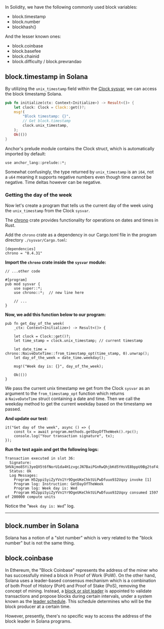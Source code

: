 In Solidity, we have the following commonly used block variables:

-   block.timestamp
-   block.number
-   blockhash()

And the lesser known ones:

-   block.coinbase
-   block.basefee
-   block.chainid
-   block.difficulty / block.prevrandao

block.timestamp in Solana
-------------------------

By utilizing the `unix_timestamp` field within the [Clock sysvar](https://docs.solanalabs.com/runtime/sysvars), we can access the block timestamp Solana.

```rust
pub fn initialize(ctx: Context<Initialize>) -> Result<()> {
    let clock: Clock = Clock::get()?;
    msg!(
        "Block timestamp: {}",
        // Get block.timestamp
        clock.unix_timestamp,
    );
    Ok(())
}

```

Anchor's prelude module contains the Clock struct, which is automatically imported by default:

```
use anchor_lang::prelude::*;
```

Somewhat confusingly, the type returned by `unix_timestamp` is an `i64`, not a `u64` meaning it supports negative numbers even though time cannot be negative. Time deltas however can be negative.



### Getting the day of the week

Now let's create a program that tells us the current day of the week using the `unix_timestamp` from the Clock `sysvar`.

The [chrono](https://docs.rs/chrono/latest/chrono/) crate provides functionality for operations on dates and times in Rust.

Add the `chrono` crate as a dependency in our Cargo.toml file in the program directory `./sysvar/Cargo.toml`:

```
[dependencies]
chrono = "0.4.31"
```

**Import the `chrono` crate inside the `sysvar` module:**

```
// ...other code

#[program]
pub mod sysvar {
    use super::*;
    use chrono::*;  // new line here

    // ...
}

```

**Now, we add this function below to our program:**

```
pub fn get_day_of_the_week(
    _ctx: Context<Initialize>) -> Result<()> {

    let clock = Clock::get()?;
    let time_stamp = clock.unix_timestamp; // current timestamp

    let date_time = chrono::NaiveDateTime::from_timestamp_opt(time_stamp, 0).unwrap();
    let day_of_the_week = date_time.weekday();

    msg!("Week day is: {}", day_of_the_week);

    Ok(())
}

```

We pass the current unix timestamp we get from the Clock `sysvar` as an argument to the `from_timestamp_opt` function which returns a `NaiveDateTime` struct containing a date and time. Then we call the weekday method to get the current weekday based on the timestamp we passed.

**And update our test:**

```
it("Get day of the week", async () => {
    const tx = await program.methods.getDayOfTheWeek().rpc();
    console.log("Your transaction signature", tx);
});

```

**Run the test again and get the following logs:**

```
Transaction executed in slot 36:
  Signature: 5HVAjmo85Yi3yeQX5t6fNorU1da4H1zvgcJN7BaiPGnRwQhjbKd5YHsVE8bppU9Bg2toF4iVBvhbwkAtMo4NJm7V
  Status: Ok
  Log Messages:
    Program H52ppiSyiZyYVn1Yr9DgeUKeChktUiPwDfuuo932Uqxy invoke [1]
    Program log: Instruction: GetDayOfTheWeek
    Program log: Week day is: Wed
    Program H52ppiSyiZyYVn1Yr9DgeUKeChktUiPwDfuuo932Uqxy consumed 1597 of 200000 compute units

```

Notice the "`Week day is: Wed`" log.

-------

block.number in Solana
----------------------

Solana has a notion of a "slot number" which is very related to the "block number" but is not the same thing.

block.coinbase
--------------

In Ethereum, the "Block Coinbase" represents the address of the miner who has successfully mined a block in Proof of Work (PoW). On the other hand, Solana uses a leader-based consensus mechanism which is a combination of both Proof of History (PoH) and Proof of Stake (PoS), removing the concept of mining. Instead, a [block or slot leader](https://docs.solana.com/cluster/leader-rotation) is appointed to validate transactions and propose blocks during certain intervals, under a system known as the [leader schedule](https://docs.solana.com/cluster/leader-rotation#leader-schedule-rotation). This schedule determines who will be the block producer at a certain time.

However, presently, there's no specific way to access the address of the block leader in Solana programs.